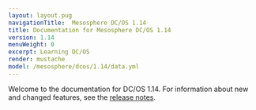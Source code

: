```yaml
---
layout: layout.pug
navigationTitle:  Mesosphere DC/OS 1.14
title: Documentation for Mesosphere DC/OS 1.14
version: 1.14
menuWeight: 0
excerpt: Learning DC/OS
render: mustache
model: /mesosphere/dcos/1.14/data.yml
---
```


Welcome to the documentation for DC/OS 1.14. For information about new and changed features, see the [release notes](/mesosphere/dcos/1.14/release-notes/).
